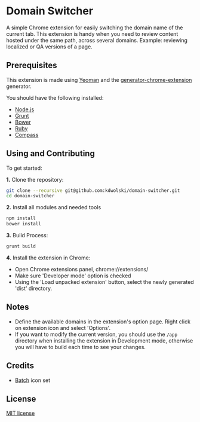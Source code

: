 # Domain Switcher

A simple Chrome extension for easily switching the domain name of the current tab. This extension is handy when you need to review content hosted under the same path, across several domains. Example: reviewing localized or QA versions of a page.

## Prerequisites

This extension is made using [Yeoman](https://github.com/yeoman/yeoman) and the [generator-chrome-extension](https://github.com/yeoman/generator-chrome-extension) generator. 

You should have the following installed:

- [Node.js](http://nodejs.org/)
- [Grunt](http://gruntjs.com/)
- [Bower](http://bower.io/)
- [Ruby](http://ruby-lang.org/)
- [Compass](http://compass-style.org/install)

## Using and Contributing

To get started:

**1\.** Clone the repository:

```bash
git clone --recursive git@github.com:kdwolski/domain-switcher.git
cd domain-switcher
```

**2\.** Install all modules and needed tools

```bash
npm install
bower install
```
**3\.** Build Process:
```bash
grunt build
```
**4\.** Install the extension in Chrome:
- Open Chrome extensions panel, chrome://extensions/
- Make sure 'Developer mode' option is checked
- Using the 'Load unpacked extension' button, select the newly generated 'dist' directory. 

## Notes
- Define the available domains in the extension's option page. Right click on extension icon and select 'Options'.
- If you want to modify the current version, you should use the `/app` directory when installing the extension in Development mode, otherwise you will have to build each time to see your changes.

## Credits
- [Batch](http://adamwhitcroft.com/batch/) icon set 

## License

[MIT license](http://opensource.org/licenses/mit-license.php)

